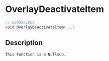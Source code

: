 # OverlayDeactivateItem
```c
// 0x005e1bb0
void OverlayDeactivateItem(...)
```
## Description
```
This Function is a Nullsub.
```
